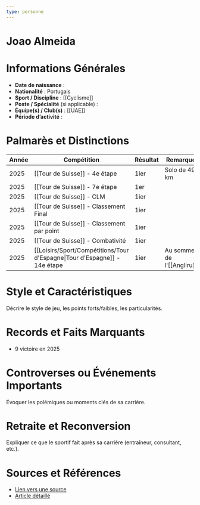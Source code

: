 ```yaml
---
type: personne
---
```


# Joao Almeida

# Informations Générales
- **Date de naissance** :  
- **Nationalité** :  Portugais
- **Sport / Discipline** :  [[Cyclisme]]
- **Poste / Spécialité** (si applicable) :  
- **Équipe(s) / Club(s)** :  [[UAE]]
- **Période d’activité** :  

# Palmarès et Distinctions
| Année | Compétition                                                               | Résultat | Remarque                   |
| ----- | ------------------------------------------------------------------------- | -------- | -------------------------- |
| 2025  | [[Tour de Suisse]] - 4e étape                                             | 1ier     | Solo de 49 km              |
| 2025  | [[Tour de Suisse]] - 7e étape                                             | 1er      |                            |
| 2025  | [[Tour de Suisse]] - CLM                                                  | 1ier     |                            |
| 2025  | [[Tour de Suisse]] - Classement Final                                     | 1ier     |                            |
| 2025  | [[Tour de Suisse]] - Classement par point                                 | 1ier     |                            |
| 2025  | [[Tour de Suisse]] - Combativité                                          | 1ier     |                            |
| 2025  | [[Loisirs/Sport/Compétitions/Tour d'Espagne\|Tour d'Espagne]] - 14e étape | 1ier     | Au sommet de l'[[Angliru]] |

# Style et Caractéristiques
Décrire le style de jeu, les points forts/faibles, les particularités.

# Records et Faits Marquants
- 9 victoire en 2025

# Controverses ou Événements Importants
Évoquer les polémiques ou moments clés de sa carrière.

# Retraite et Reconversion
Expliquer ce que le sportif fait après sa carrière (entraîneur, consultant, etc.).

# Sources et Références
- [Lien vers une source](#)
- [Article détaillé](#)
